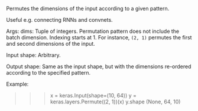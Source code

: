 Permutes the dimensions of the input according to a given pattern.

Useful e.g. connecting RNNs and convnets.

Args:
    dims: Tuple of integers. Permutation pattern does not include the
        batch dimension. Indexing starts at 1.
        For instance, `(2, 1)` permutes the first and second dimensions
        of the input.

Input shape:
    Arbitrary.

Output shape:
    Same as the input shape, but with the dimensions re-ordered according
    to the specified pattern.

Example:

>>> x = keras.Input(shape=(10, 64))
>>> y = keras.layers.Permute((2, 1))(x)
>>> y.shape
(None, 64, 10)
